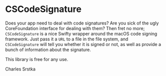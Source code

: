 # CSCodeSignature

Does your app need to deal with code signatures?
Are you sick of the ugly CoreFoundation interface for dealing with them?
Then fret no more; `CSCodeSignature` is a nice Swifty wrapper around the macOS code signing framework.
Just pass it a `URL` to a file in the file system, and `CSCodeSignature` will tell you whether it is signed or not, as well as provide a bunch of information about the signature.

This library is free for any use.

Charles Srstka

